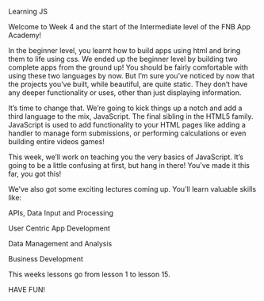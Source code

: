 Learning JS

Welcome to Week 4 and the start of the Intermediate level of the FNB App Academy!

In the beginner level, you learnt how to build apps using html and bring them to life using css. We ended up the beginner level by building two complete apps from the ground up! You should be fairly comfortable with using these two languages by now. But I’m sure you’ve noticed by now that the projects you’ve built, while beautiful, are quite static. They don’t have any deeper functionality or uses, other than just displaying information.



It’s time to change that. We’re going to kick things up a notch and add a third language to the mix, JavaScript. The final sibling in the HTML5 family. JavaScript is used to add functionality to your HTML pages like adding a handler to manage form submissions, or performing calculations or even building entire videos games!



This week, we’ll work on teaching you the very basics of JavaScript. It’s going to be a little confusing at first, but hang in there! You’ve made it this far, you got this!

We’ve also got some exciting lectures coming up. You’ll learn valuable skills like:

APIs, Data Input and Processing

User Centric App Development

Data Management and Analysis

Business Development

This weeks lessons go from lesson 1 to lesson 15.

HAVE FUN!
